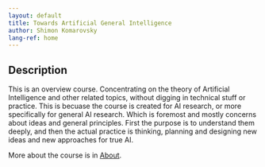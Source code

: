 ```yaml
---
layout: default
title: Towards Artificial General Intelligence
author: Shimon Komarovsky
lang-ref: home
---
```



## Description

This is an overview course. Concentrating on the theory of Artificial Intelligence and other related topics, without digging in technical stuff or practice. This is becuase the course is created for AI research, or more specifically for general AI research. Which is foremost and mostly concerns about ideas and general principles. First the purpose is to understand them deeply, and then the actual practice is thinking, planning and designing new ideas and new approaches for true AI.

More about the course is in <a href="en/about">About</a>.

